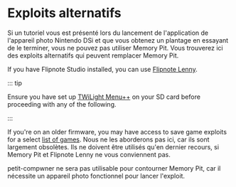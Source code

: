 # Exploits alternatifs

Si un tutoriel vous est présenté lors du lancement de l'application de l'appareil photo Nintendo DSi et que vous obtenez un plantage en essayant de le terminer, vous ne pouvez pas utiliser Memory Pit. Vous trouverez ici des exploits alternatifs qui peuvent remplacer Memory Pit.

If you have Flipnote Studio installed, you can use [Flipnote Lenny](launching-the-flipnote-exploit.html).

::: tip

Ensure you have set up [TWiLight Menu++](get-started.html#section-i-prep-work) on your SD card before proceeding with any of the following.

:::

If you're on an older firmware, you may have access to save game exploits for a select [list of games](https://dsibrew.org/wiki/DSi_exploits#DSiWare\(True_DSi-Mode\)_Exploits). Nous ne les aborderons pas ici, car ils sont largement obsolètes. Ils ne doivent être utilisés qu'en dernier recours, si Memory Pit et Flipnote Lenny ne vous conviennent pas.

petit-compwner ne sera pas utilisable pour contourner Memory Pit, car il nécessite un appareil photo fonctionnel pour lancer l'exploit.
